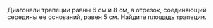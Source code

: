 Диагонали трапеции равны 6 см и 8 см, а отрезок, соединяющий 
середины ее оснований, равен 5 см. Найдите площадь трапеции.
